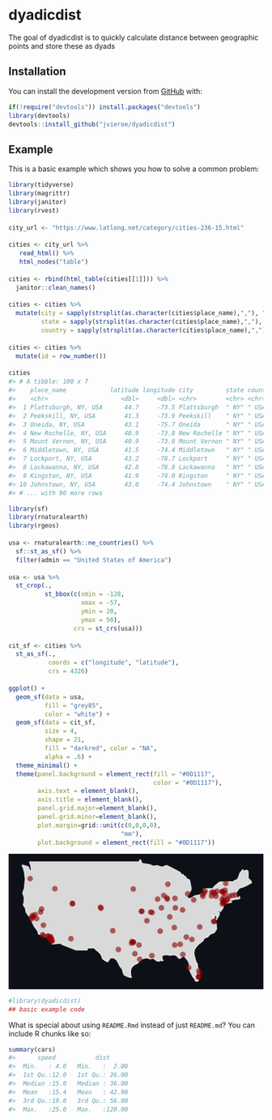 
<!-- README.md is generated from README.Rmd. Please edit that file -->

# dyadicdist

<!-- badges: start -->

<!-- badges: end -->

The goal of dyadicdist is to quickly calculate distance between
geographic points and store these as dyads

## Installation

You can install the development version from
[GitHub](https://github.com/) with:

``` r
if(!require("devtools")) install.packages("devtools")
library(devtools)
devtools::install_github("jvieroe/dyadicdist")
```

## Example

This is a basic example which shows you how to solve a common problem:

``` r
library(tidyverse)
library(magrittr)
library(janitor)
library(rvest)

city_url <- "https://www.latlong.net/category/cities-236-15.html"

cities <- city_url %>%
   read_html() %>%
   html_nodes("table")

cities <- rbind(html_table(cities[[1]])) %>% 
  janitor::clean_names()

cities <- cities %>% 
  mutate(city = sapply(strsplit(as.character(cities$place_name),","), "[", 1),
         state = sapply(strsplit(as.character(cities$place_name),","), "[", 2),
         country = sapply(strsplit(as.character(cities$place_name),","), "[", 3))

cities <- cities %>% 
  mutate(id = row_number())

cities
#> # A tibble: 100 x 7
#>    place_name            latitude longitude city         state country    id
#>    <chr>                    <dbl>     <dbl> <chr>        <chr> <chr>   <int>
#>  1 Plattsburgh, NY, USA      44.7     -73.5 Plattsburgh  " NY" " USA"      1
#>  2 Peekskill, NY, USA        41.3     -73.9 Peekskill    " NY" " USA"      2
#>  3 Oneida, NY, USA           43.1     -75.7 Oneida       " NY" " USA"      3
#>  4 New Rochelle, NY, USA     40.9     -73.8 New Rochelle " NY" " USA"      4
#>  5 Mount Vernon, NY, USA     40.9     -73.8 Mount Vernon " NY" " USA"      5
#>  6 Middletown, NY, USA       41.5     -74.4 Middletown   " NY" " USA"      6
#>  7 Lockport, NY, USA         43.2     -78.7 Lockport     " NY" " USA"      7
#>  8 Lackawanna, NY, USA       42.8     -78.8 Lackawanna   " NY" " USA"      8
#>  9 Kingston, NY, USA         41.9     -74.0 Kingston     " NY" " USA"      9
#> 10 Johnstown, NY, USA        43.0     -74.4 Johnstown    " NY" " USA"     10
#> # ... with 90 more rows
```

``` r
library(sf)
library(rnaturalearth)
library(rgeos)

usa <- rnaturalearth::ne_countries() %>% 
  sf::st_as_sf() %>% 
  filter(admin == "United States of America")

usa <- usa %>% 
  st_crop(.,
          st_bbox(c(xmin = -128,
                    xmax = -57,
                    ymin = 20,
                    ymax = 50),
                  crs = st_crs(usa)))

cit_sf <- cities %>% 
  st_as_sf(.,
           coords = c("longitude", "latitude"),
           crs = 4326)

ggplot() +
  geom_sf(data = usa,
          fill = "grey85",
          color = "white") +
  geom_sf(data = cit_sf,
          size = 4,
          shape = 21,
          fill = "darkred", color = "NA",
          alpha = .6) +
  theme_minimal() +
  theme(panel.background = element_rect(fill = "#0D1117",
                                        color = "#0D1117"),
        axis.text = element_blank(),
        axis.title = element_blank(),
        panel.grid.major=element_blank(),
        panel.grid.minor=element_blank(),
        plot.margin=grid::unit(c(0,0,0,0),
                               "mm"),
        plot.background = element_rect(fill = "#0D1117"))
```

<img src="man/figures/README-unnamed-chunk-2-1.png" style="display: block; margin: auto;" />

``` r
#library(dyadicdist)
## basic example code
```

What is special about using `README.Rmd` instead of just `README.md`?
You can include R chunks like so:

``` r
summary(cars)
#>      speed           dist       
#>  Min.   : 4.0   Min.   :  2.00  
#>  1st Qu.:12.0   1st Qu.: 26.00  
#>  Median :15.0   Median : 36.00  
#>  Mean   :15.4   Mean   : 42.98  
#>  3rd Qu.:19.0   3rd Qu.: 56.00  
#>  Max.   :25.0   Max.   :120.00
```
